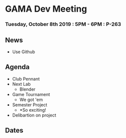 # GAMA Dev Meeting
### Tuesday, October 8th 2019 : 5PM - 6PM : P-263

## News
 * Use Github

## Agenda
  * Club Pennant
  * Next Lab
    * Blender
  * Game Tournament
    * We got 'em
  * Semester Project
    * *So exciting!
  * Delibartion on project

## Dates
